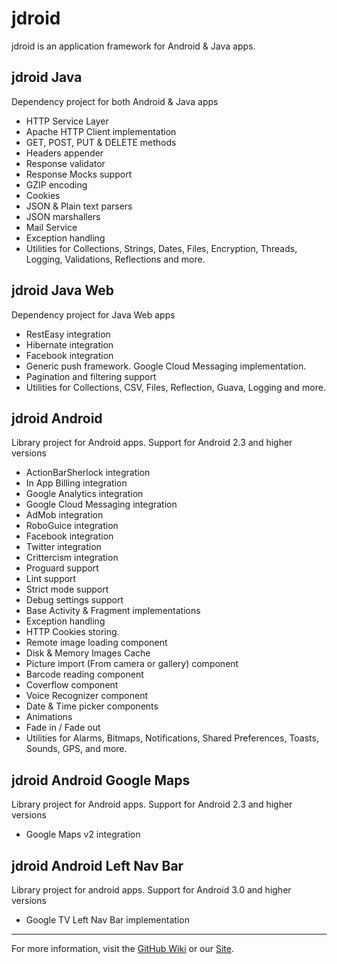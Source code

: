 jdroid
======

jdroid is an application framework for Android & Java apps.

jdroid Java
-----------
Dependency project for both Android & Java apps
* HTTP Service Layer
 * Apache HTTP Client implementation
 * GET, POST, PUT & DELETE methods
 * Headers appender
 * Response validator
 * Response Mocks support
 * GZIP encoding
 * Cookies
* JSON & Plain text parsers
* JSON marshallers
* Mail Service
* Exception handling
* Utilities for Collections, Strings, Dates, Files, Encryption, Threads, Logging, Validations, Reflections and more.

jdroid Java Web
---------------
Dependency project for Java Web apps 
* RestEasy integration
* Hibernate integration
* Facebook integration
* Generic push framework. Google Cloud Messaging implementation.
* Pagination and filtering support
* Utilities for Collections, CSV, Files, Reflection, Guava, Logging and more.

jdroid Android
--------------
Library project for Android apps. Support for Android 2.3 and higher versions
* ActionBarSherlock integration
* In App Billing integration
* Google Analytics integration
* Google Cloud Messaging integration
* AdMob integration
* RoboGuice integration
* Facebook integration
* Twitter integration
* Crittercism integration
* Proguard support
* Lint support
* Strict mode support
* Debug settings support
* Base Activity & Fragment implementations
* Exception handling
* HTTP Cookies storing.
* Remote image loading component
* Disk & Memory Images Cache
* Picture import (From camera or gallery) component
* Barcode reading component
* Coverflow component
* Voice Recognizer component
* Date & Time picker components
* Animations
 * Fade in / Fade out
* Utilities for Alarms, Bitmaps, Notifications, Shared Preferences, Toasts, Sounds, GPS, and more.

jdroid Android Google Maps
--------------
Library project for Android apps. Support for Android 2.3 and higher versions
* Google Maps v2 integration

jdroid Android Left Nav Bar
--------------
Library project for android apps. Support for Android 3.0 and higher versions
* Google TV Left Nav Bar implementation

--------------
For more information, visit the [GitHub Wiki][1] or our [Site][2].

[1]: https://github.com/maxirosson/jdroid/wiki
[2]: http://maxirosson.github.com/jdroid/
